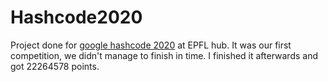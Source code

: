 # Hashcode2020
Project done for [google hashcode 2020](https://codingcompetitions.withgoogle.com/hashcode/archive/2020) at EPFL hub. It was our first competition, we didn't manage  to finish in time. I finished it afterwards and got 22264578 points.
